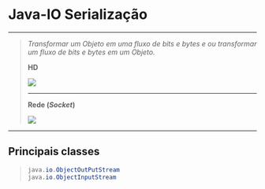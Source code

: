 # Java-IO Serialização

---

> *Transformar um Objeto em uma fluxo de bits e bytes e ou transformar um fluxo de bits e bytes em um Objeto.*
>
> **HD**
>
> ![](https://raw.githubusercontent.com/joaorodriguesz/estudos/main/java/java-oo/java-io/imgs/serializacao.PNG)
>
> ---
>
> **Rede (*Socket*)**
>
> ![](https://raw.githubusercontent.com/joaorodriguesz/estudos/main/java/java-oo/java-io/imgs/serializacao2.PNG)

----

## Principais classes

> ```java
> java.io.ObjectOutPutStream
> java.io.ObjectInputStream
> ```